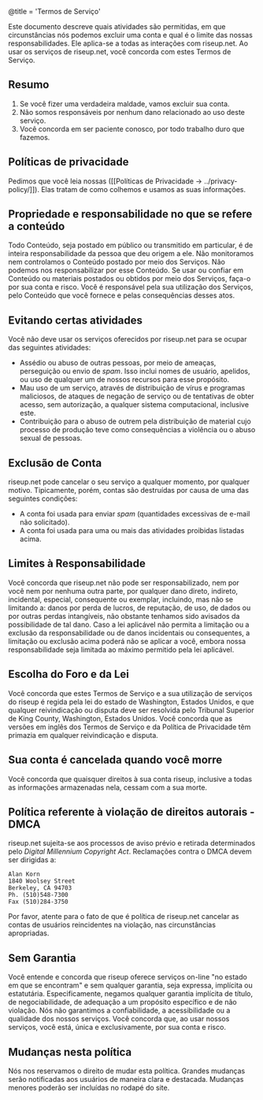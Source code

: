 @title = 'Termos de Serviço'

Este documento descreve quais atividades são permitidas, em que circunstâncias nós podemos excluir uma conta e qual é o limite das nossas responsabilidades. Ele aplica-se a todas as interações com riseup.net. Ao usar os serviços de riseup.net, você concorda com estes Termos de Serviço.

## Resumo

1. Se você fizer uma verdadeira maldade, vamos excluir sua conta.
1. Não somos responsáveis por nenhum dano relacionado ao uso deste serviço.
1. Você concorda em ser paciente conosco, por todo trabalho duro que fazemos.

## Políticas de privacidade

Pedimos que você leia nossas ([[Políticas de Privacidade -> ../privacy-policy/]]). Elas tratam de como colhemos e usamos as suas informações.

## Propriedade e responsabilidade no que se refere a conteúdo

Todo Conteúdo, seja postado em público ou transmitido em particular, é de inteira responsabilidade da pessoa que deu origem a ele. Não monitoramos nem controlamos o Conteúdo postado por meio dos Serviços. Não podemos nos responsabilizar por esse Conteúdo. Se usar ou confiar em Conteúdo ou materiais postados ou obtidos por meio dos Serviços, faça-o por sua conta e risco. Você é responsável pela sua utilização dos Serviços, pelo Conteúdo que você fornece e pelas consequências desses atos.

## Evitando certas atividades

Você não deve usar os serviços oferecidos por riseup.net para se ocupar das seguintes atividades:

* Assédio ou abuso de outras pessoas, por meio de ameaças, perseguição ou envio de _spam_. Isso inclui nomes de usuário, apelidos, ou uso de qualquer um de nossos recursos para esse propósito.
* Mau uso de um serviço, através de distribuição de vírus e programas maliciosos, de ataques de negação de serviço ou de tentativas de obter acesso, sem autorização, a qualquer sistema computacional, inclusive este.
* Contribuição para o abuso de outrem pela distribuição de material cujo processo de produção teve como consequências a violência ou o abuso sexual de pessoas.

## Exclusão de Conta

riseup.net pode cancelar o seu serviço a qualquer momento, por qualquer motivo. Tipicamente, porém, contas são destruídas por causa de uma das seguintes condições:

* A conta foi usada para enviar _spam_ (quantidades excessivas de e-mail não solicitado).
* A conta foi usada para uma ou mais das atividades proibidas listadas acima.

## Limites à Responsabilidade

Você concorda que riseup.net não pode ser responsabilizado, nem por você nem por nenhuma outra parte, por qualquer dano direto, indireto, incidental, especial, consequente ou exemplar, incluindo, mas não se limitando a: danos por perda de lucros, de reputação, de uso, de dados ou por outras perdas intangíveis, não obstante tenhamos sido avisados da possibilidade de tal dano. Caso a lei aplicável não permita a limitação ou a exclusão da responsabilidade ou de danos incidentais ou consequentes, a limitação ou exclusão acima poderá não se aplicar a você, embora nossa responsabilidade seja limitada ao máximo permitido pela lei aplicável.

## Escolha do Foro e da Lei

Você concorda que estes Termos de Serviço e a sua utilização de serviços do riseup é regida pela lei do estado de Washington, Estados Unidos, e que qualquer reivindicação ou disputa deve ser resolvida pelo Tribunal Superior de King County, Washington, Estados Unidos. Você concorda que as versões em inglês dos Termos de Serviço e da Política de Privacidade têm primazia em qualquer reivindicação e disputa.

## Sua conta é cancelada quando você morre

Você concorda que quaisquer direitos à sua conta riseup, inclusive a todas as informações armazenadas nela, cessam com a sua morte.

## Política referente à violação de direitos autorais - DMCA

riseup.net sujeita-se aos processos de aviso prévio e retirada determinados pelo _Digital Millennium Copyright Act_. Reclamações contra o DMCA devem ser dirigidas a:

	Alan Korn
	1840 Woolsey Street
	Berkeley, CA 94703
	Ph. (510)548-7300
	Fax (510)284-3750

Por favor, atente para o fato de que é política de riseup.net cancelar as contas de usuários reincidentes na violação, nas circunstâncias apropriadas.

## Sem Garantia

Você entende e concorda que riseup oferece serviços on-line "no estado em que se encontram" e sem qualquer garantia, seja expressa, implícita ou estatutária. Especificamente, negamos qualquer garantia implícita de título, de negociabilidade, de adequação a um propósito específico e de não violação. Nós não garantimos a confiabilidade, a acessibilidade ou a qualidade dos nossos serviços. Você concorda que, ao usar nossos serviços, você está, única e exclusivamente, por sua conta e risco.

## Mudanças nesta política

Nós nos reservamos o direito de mudar esta política. Grandes mudanças serão notificadas aos usuários de maneira clara e destacada. Mudanças menores poderão ser incluídas no rodapé do site.
